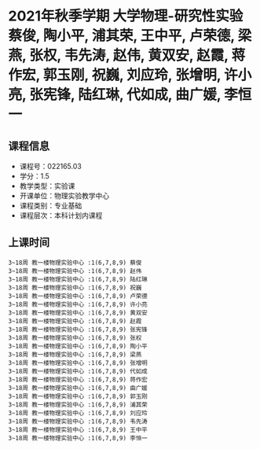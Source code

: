 # 2021年秋季学期 大学物理-研究性实验 蔡俊, 陶小平, 浦其荣, 王中平, 卢荣德, 梁燕, 张权, 韦先涛, 赵伟, 黄双安, 赵霞, 蒋作宏, 郭玉刚, 祝巍, 刘应玲, 张增明, 许小亮, 张宪锋, 陆红琳, 代如成, 曲广媛, 李恒一






## 课程信息

- 课程号：022165.03
- 学分：1.5
- 教学类型：实验课
- 开课单位：物理实验教学中心
- 课程类别：专业基础
- 课程层次：本科计划内课程

## 上课时间

```
3~18周 教一楼物理实验中心 :1(6,7,8,9) 蔡俊
3~18周 教一楼物理实验中心 :1(6,7,8,9) 赵伟
3~18周 教一楼物理实验中心 :1(6,7,8,9) 陆红琳
3~18周 教一楼物理实验中心 :1(6,7,8,9) 祝巍
3~18周 教一楼物理实验中心 :1(6,7,8,9) 卢荣德
3~18周 教一楼物理实验中心 :1(6,7,8,9) 许小亮
3~18周 教一楼物理实验中心 :1(6,7,8,9) 黄双安
3~18周 教一楼物理实验中心 :1(6,7,8,9) 赵霞
3~18周 教一楼物理实验中心 :1(6,7,8,9) 张宪锋
3~18周 教一楼物理实验中心 :1(6,7,8,9) 张权
3~18周 教一楼物理实验中心 :1(6,7,8,9) 陶小平
3~18周 教一楼物理实验中心 :1(6,7,8,9) 梁燕
3~18周 教一楼物理实验中心 :1(6,7,8,9) 张增明
3~18周 教一楼物理实验中心 :1(6,7,8,9) 代如成
3~18周 教一楼物理实验中心 :1(6,7,8,9) 蒋作宏
3~18周 教一楼物理实验中心 :1(6,7,8,9) 曲广媛
3~18周 教一楼物理实验中心 :1(6,7,8,9) 郭玉刚
3~18周 教一楼物理实验中心 :1(6,7,8,9) 浦其荣
3~18周 教一楼物理实验中心 :1(6,7,8,9) 刘应玲
3~18周 教一楼物理实验中心 :1(6,7,8,9) 韦先涛
3~18周 教一楼物理实验中心 :1(6,7,8,9) 王中平
3~18周 教一楼物理实验中心 :1(6,7,8,9) 李恒一
```

